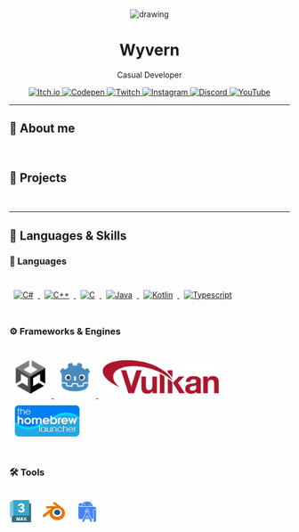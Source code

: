 
<!-- Will be Replaced in the Future with a Banner -->
<div align="center">
    <img src="assets/elfilin_artwork.png" alt="drawing" width="200" height="200" align="center"/>
</div>

<h1 align="center">Wyvern</h1>
<p align="center">Casual Developer</p>

<p align="center">
    <a href="https://dragongod65.itch.io/">
        <img alt="Itch.io" src="https://img.shields.io/badge/ItchIO-Wyvern?style=for-the-badge&logo=itch.io&logoColor=fa5c5c&labelColor=white&color=fa5c5c&link=https%3A%2F%2Fdragongod65.itch.io">
    </a>
    <a href="https://codepen.io/DragonGod65">
    <img alt="Codepen" src="https://img.shields.io/badge/Codepen-Wyvern?style=for-the-badge&logo=codepen&logoColor=black&labelColor=white&color=black&link=%22https%3A%2F%2Fcodepen.io%2FDragonGod65">
    </a>
    <a href="https://www.twitch.tv/dragongod6556">
    <img alt="Twitch" src="https://img.shields.io/badge/Twitch-Wyvern?style=for-the-badge&logo=twitch&logoColor=a970ff&labelColor=white&color=a970ff&link=https%3A%2F%2Fwww.twitch.tv%2Fdragongod6556">
    </a>
    <a href="https://www.instagram.com/dev.dragongod65">
    <img alt="Instagram" src="https://img.shields.io/badge/Instagram-Wyvern?style=for-the-badge&logo=instagram&logoColor=ff00c7&labelColor=white&color=ff00c7&link=https%3A%2F%2Fwww.instagram.com%2Fdev.dragongod65">
    </a>
    <a href="https://www.discord.com">
    <img alt="Discord" src="https://img.shields.io/badge/Discord-Wyvern?style=for-the-badge&logo=discord&logoColor=5662f6&labelColor=white&color=5662f6&link=https%3A%2F%2Fwww.youtube.com%2Fwatch%3Fv%3DdQw4w9WgXcQ">
    </a>
    <a href="https://www.youtube.com/@DragonGod65">
    <img alt="YouTube" src="https://img.shields.io/badge/YouTube-Wyvern?style=for-the-badge&logo=youtube&logoColor=ff0808&labelColor=white&color=ff0808&link=https%3A%2F%2Fwww.youtube.com%2F%40DragonGod65">
    </a>
</p>

<hr>

## 👋 About me
<p align="left">
  <!--✨ Creating bugs since ...<br>
  📚 I'm currently learning ...<br>
  🎯 Goals: ...<br>
  🎲 Fun fact: ...-->
</p>
<br>

<!-- Relevant Projects & Works-->
## 💼 Projects

<br>

<hr>
<!-- Tools etc -->
<h2>📓 Languages & Skills</h2>
<h3 style="margin-bottom: 34px">📜 Languages</h3>
<div align="left">
    <a href="https://kotlinlang.org/" target="_blank" rel="noreferrer">
        <img src="https://raw.githubusercontent.com/danielcranney/readme-generator/main/public/icons/skills/csharp-colored.svg" width="60" height="60" alt="C#" style="margin: 8px" />
    </a>
    <a href="https://cplusplus.com/" target="_blank" rel="noreferrer">
        <img src="https://raw.githubusercontent.com/danielcranney/readme-generator/main/public/icons/skills/cplusplus-colored.svg" width="60" height="60" alt="C++" style="margin: 8px" />
    </a>
    <a href="https://kotlinlang.org/" target="_blank" rel="noreferrer">
        <img src="https://raw.githubusercontent.com/danielcranney/readme-generator/main/public/icons/skills/c-colored.svg" width="60" height="60" alt="C" style="margin: 8px" />
    </a>
    <a href="https://kotlinlang.org/" target="_blank" rel="noreferrer">
        <img src="https://raw.githubusercontent.com/danielcranney/readme-generator/main/public/icons/skills/java-colored.svg" width="60" height="60" alt="Java" style="margin: 8px" />
    </a>
    <a href="https://kotlinlang.org/" target="_blank" rel="noreferrer">
        <img src="https://raw.githubusercontent.com/danielcranney/readme-generator/main/public/icons/skills/kotlin-colored.svg" width="60" height="60" alt="Kotlin" style="margin: 8px" />
    </a>
    <a href="https://kotlinlang.org/" target="_blank" rel="noreferrer">
        <img src="https://raw.githubusercontent.com/danielcranney/readme-generator/main/public/icons/skills/typescript-colored.svg" width="60" height="60" alt="Typescript" style="margin: 8px" />
    </a>
</div>
<br>

<h3 style="margin-bottom: 34px"> ⚙️ Frameworks & Engines </h3>
<div align="left">
    <a href="https://kotlinlang.org/" target="_blank" rel="noreferrer">
        <img src="assets/devicons/frames/unity-original.svg" width="60" height="60" alt="Kotlin" style="margin: 8px" />
    </a>
    <a href="https://kotlinlang.org/" target="_blank" rel="noreferrer">
        <img src="assets/devicons/frames/godot-original.svg" width="60" height="60" alt="Kotlin" style="margin: 8px" />
    </a>
    <a href="https://kotlinlang.org/" target="_blank" rel="noreferrer">
        <img src="assets/devicons/frames/vulkan.svg" width="auto" height="60" alt="Vulkan" style="margin: 8px" />
    </a>
    <a href="https://kotlinlang.org/" target="_blank" rel="noreferrer">
        <img src="assets/devicons/frames/hblauncher-loader-banner.png" width="auto" height="60" alt="Homebrew Launcher" style="margin: 8px" />
    </a>
</div>
<br>

<h3 style="margin-bottom: 34px">🛠️ Tools</h3>
<div align="left">
    <img src="assets/devicons/tools/threedsmax-original.svg" height="40" alt="3ds Max Logo"/>
    <img width="12" />
    <img src="assets/devicons/tools/blender-original.svg" height="40" alt="Blender Logo"/>
    <img width="12" />
    <img src="assets/devicons/tools/androidstudio-plain.svg" height="40" alt="Android Studio Logo"/>
</div>

